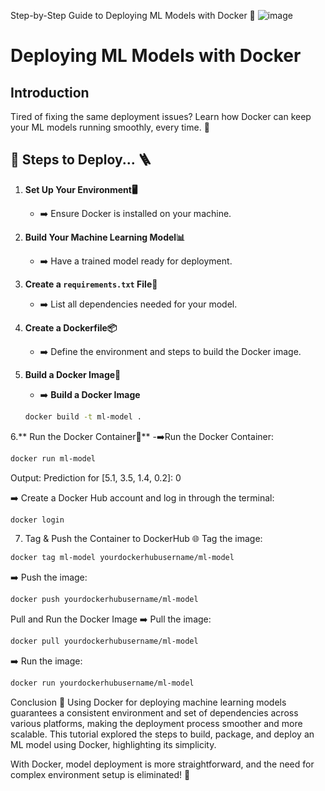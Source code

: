 Step-by-Step Guide to Deploying ML Models with Docker 🐳
![image](https://github.com/user-attachments/assets/d3fcb520-7554-4b6f-8ff6-631402a786c7)

# Deploying ML Models with Docker

## Introduction
Tired of fixing the same deployment issues? Learn how Docker can keep your ML models running smoothly, every time. 🚀

## 🤔 Steps to Deploy... 🪜

1. **Set Up Your Environment🖥️**
   - ➡️ Ensure Docker is installed on your machine.

2. **Build Your Machine Learning Model📊**
   - ➡️ Have a trained model ready for deployment.

3. **Create a `requirements.txt` File📄**
   - ➡️ List all dependencies needed for your model.

4. **Create a Dockerfile📦**
   - ➡️ Define the environment and steps to build the Docker image.

5. **Build a Docker Image🔧**
   - ➡️ **Build a Docker Image**

   ```bash
   docker build -t ml-model .

6.** Run the Docker Container🚀**
-➡️Run the Docker Container:
   ```bash
   docker run ml-model
 ```
Output:
Prediction for [5.1, 3.5, 1.4, 0.2]: 0

➡️ Create a Docker Hub account and log in through the terminal:

```bash
docker login
```
7. Tag & Push the Container to DockerHub 🌐
Tag the image:
  ```bash
docker tag ml-model yourdockerhubusername/ml-model
```

➡️ Push the image:
  ```bash
docker push yourdockerhubusername/ml-model
  ```
Pull and Run the Docker Image
➡️ Pull the image:
  ```bash
docker pull yourdockerhubusername/ml-model
  ```
➡️ Run the image:
  ```bash
docker run yourdockerhubusername/ml-model
  ```

Conclusion 🎉
Using Docker for deploying machine learning models guarantees a consistent environment and set of dependencies across various platforms,
making the deployment process smoother and more scalable. This tutorial explored the steps to build, package, and deploy an ML model using Docker, highlighting its simplicity.

With Docker, model deployment is more straightforward, and the need for complex environment setup is eliminated! 🥳


